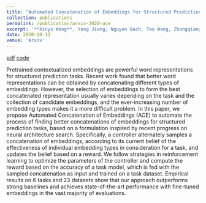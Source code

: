 ```yaml
---
title: "Automated Concatenation of Embeddings for Structured Prediction"
collection: publications
permalink: /publication/arxiv-2020-ace
excerpt: '**Xinyu Wang**, Yong Jiang, Nguyen Bach, Tao Wang, Zhongqiang Huang, Fei Huang, Kewei Tu.'
date: 2020-10-13
venue: 'Arxiv'
---
```


<!-- [pdf](https://arxiv.org/pdf/1906.07880.pdf)
[code](https://github.com/wangxinyu0922/Second_Order_SDP)
[bibtex](https://www.aclweb.org/anthology/P19-1454.bib) -->
[pdf](http://arxiv.org/abs/2010.05006)
[code](https://github.com/Alibaba-NLP/ACE)


Pretrained contextualized embeddings are powerful word representations for structured prediction tasks. Recent work found that better word representations can be obtained by concatenating different types of embeddings. However, the selection of embeddings to form the best concatenated representation usually varies depending on the task and the collection of candidate embeddings, and the ever-increasing number of embedding types makes it a more difficult problem. In this paper, we propose Automated Concatenation of Embeddings (ACE) to automate the process of finding better concatenations of embeddings for structured prediction tasks, based on a formulation inspired by recent progress on neural architecture search. Specifically, a controller alternately samples a concatenation of embeddings, according to its current belief of the effectiveness of individual embedding types in consideration for a task, and updates the belief based on a reward. We follow strategies in reinforcement learning to optimize the parameters of the controller and compute the reward based on the accuracy of a task model, which is fed with the sampled concatenation as input and trained on a task dataset. Empirical results on 6 tasks and 23 datasets show that our approach outperforms strong baselines and achieves state-of-the-art performance with fine-tuned embeddings in the vast majority of evaluations.